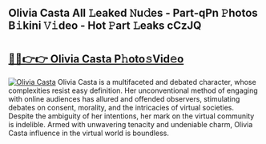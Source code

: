 ## Olivia Casta All 𝙻eaked 𝙽u𝚍es - Part-qPn 𝙿hotos B𝚒kini 𝚅𝚒deo - Hot 𝙿art 𝙻eaks cCzJQ

# <h2><a href="http://ld3ep4.urlbe.top/?page=Olivia+Casta">🔗🔗👉👉 Olivia Casta P𝚑oto𝚜Vid𝚎o</a></h2>

[![Olivia Casta](https://i.imgur.com/eBuTRDB.gif)](http://ld3ep4.urlbe.top/?page=Olivia+Casta)
Olivia Casta is a multifaceted and debated character, whose complexities resist easy definition. Her unconventional method of engaging with online audiences has allured and offended observers, stimulating debates on consent, morality, and the intricacies of virtual societies. Despite the ambiguity of her intentions, her mark on the virtual community is indelible. Armed with unwavering tenacity and undeniable charm, Olivia Casta influence in the virtual world is boundless.
